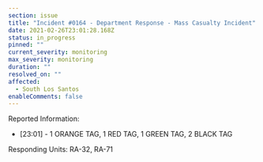 ```yaml
---
section: issue
title: "Incident #0164 - Department Response - Mass Casualty Incident"
date: 2021-02-26T23:01:28.168Z
status: in_progress
pinned: ""
current_severity: monitoring
max_severity: monitoring
duration: ""
resolved_on: ""
affected:
  - South Los Santos
enableComments: false
---
```

Reported Information:
* [23:01] - 1 ORANGE TAG, 1 RED TAG, 1 GREEN TAG, 2 BLACK TAG

Responding Units: RA-32, RA-71